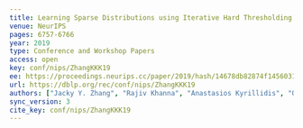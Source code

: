 ```yaml
---
title: Learning Sparse Distributions using Iterative Hard Thresholding.
venue: NeurIPS
pages: 6757-6766
year: 2019
type: Conference and Workshop Papers
access: open
key: conf/nips/ZhangKKK19
ee: https://proceedings.neurips.cc/paper/2019/hash/14678db82874f1456031fcc05a3afaf6-Abstract.html
url: https://dblp.org/rec/conf/nips/ZhangKKK19
authors: ["Jacky Y. Zhang", "Rajiv Khanna", "Anastasios Kyrillidis", "Oluwasanmi Koyejo"]
sync_version: 3
cite_key: conf/nips/ZhangKKK19
---
```

